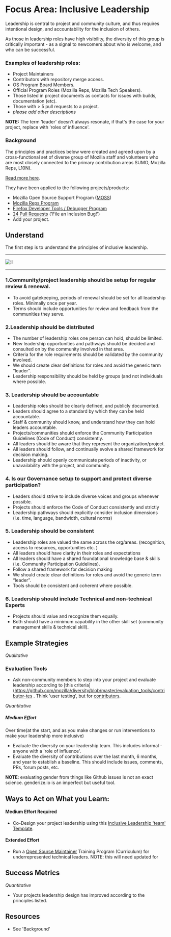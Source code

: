 # Focus Area: Inclusive Leadership

Leadership is central to project and community culture, and thus requires intentional design, and accountability for the inclusion of others.   

As those in leadership roles have high visibility, the diversity of this group is critically important  - as a signal to newcomers about who is welcome, and who can be successful.  

### Examples of leadership roles:

* Project Maintainers
* Contributors with repository merge access.
* OS Program Board Members.
* Official Program Roles (Mozilla Reps, Mozilla Tech Speakers).
* Those listed in project documents as contacts for issues with builds, documentation (etc).
* Those with > 5 pull requests to a project.
* *please add other descriptions*

**NOTE:** The term 'leader' doesn't always resonate, if that's the case for your project, replace with 'roles of influence'.

### Background

The principles and practices below were created and agreed upon by a cross-functional set of diverse group of Mozilla staff and volunteers who are most closely connected to the primary contribution areas SUMO, Mozilla Reps, L10N).

[Read more here](https://wiki.mozilla.org/Volunteer_leadership_principles).

They have been applied to the following projects/products:

* Mozilla Open Source Support Program ([MOSS](https://www.mozilla.org/en-US/moss/))
* [Mozilla Reps Program](https://blog.mozilla.org/mozillareps/2018/10/10/community-coordinator-role/)
* [Firefox Developer Tools / Debugger Program](https://github.com/firefox-devtools/debugger/blob/aa827095d86475f816017ff35d6f9c2e83cf7b9b/docs/community-team.md)
* [24 Pull Requests](https://24pullrequests.com/) ('File an Inclusion Bug!')
* Add your project.

## Understand

The first step is to understand the principles of inclusive leadership.  

----

![il](https://mozilla.github.io/maintainer-cohort/img/il.png)

----

### 1.Community/project leadership should be setup for regular review & renewal.

* To avoid gatekeeping, periods of renewal should be set for all leadership roles. Minimally once per year.
* Terms should include opportunities for review and feedback from the communities they serve.

### 2.Leadership should be distributed

* The number of leadership roles one person can hold, should be limited.
* New leadership opportunities and pathways should be decided and consulted on by the community involved in that area.
* Criteria for the role requirements should be validated by the community involved.
* We should create clear definitions for roles and avoid the generic term “leader”.  
* Leadership responsibility should be held by groups (and not individuals where possible.

### 3. Leadership should be accountable

* Leadership roles should be clearly defined, and publicly documented.
* Leaders should agree to a standard by which they can be held accountable.
* Staff & community should know, and understand how they can  hold leaders accountable.
* Projects/communities should enforce the Community Participation Guidelines (Code of Conduct) consistently.
* All leaders should be aware that they represent the organization/project.
* All leaders should follow, and continually evolve a shared framework for decision making.
* Leadership should openly communicate periods of inactivity, or unavailability with the project, and community.

### 4. Is our Governance setup to support and protect diverse participation?

* Leaders should strive to include diverse voices and groups whenever possible.
* Projects should enforce the Code of Conduct consistently and strictly
* Leadership pathways should explicitly consider inclusion dimensions (i.e. time, language, bandwidth, cultural norms)

### 5. Leadership should be consistent

* Leadership roles are valued the same across the org/areas. (recognition, access to resources, opportunities etc. )
* All leaders should have clarity in their roles and expectations
* All leaders should have a shared foundational knowledge base & skills (i.e. Community Participation Guidelines).
* Follow a shared framework for decision making
* We should create clear definitions for roles and avoid the generic term “leader”.
* Tools should be consistent and coherent where possible.

### 6. Leadership should include Technical and  non-technical Experts

* Projects should value and recognize them equally.
* Both should have a minimum capability in the other skill set (community management skills & technical skill).

##  Example Strategies

_Qualitative_

### Evaluation Tools

- Ask non-community members to step into your project and evaluate leadership according to [this criteria](https://github.com/mozilla/diversity/blob/master/evaluation_tools/contributor-tes . Think 'user testing', but for [contributors](https://medium.com/@sunnydeveloper/technical-volunteer-needed-help-me-find-inclusivity-bugs-b13644bf583a). 


_Quantitative_

##### Medium Effort

Over time(at the start, and as you make changes or run interventions to make your leadership more inclusive)

  - Evaluate the diversity on your leadership team.  This includes informal - anyone with a 'role of influence'.
  - Evaluate the diversity of contributions over the last month, 6 months, and year to establish a baseline.  This should include issues, comments, PRs, forum posts, etc.

**NOTE**: evaluating gender from things like Github issues is not an exact science. genderize.io is an imperfect but useful tool.

## Ways to Act on What you Learn:

#### Medium Effort Required

- Co-Design your project leadership using this [Inclusive Leadership 'team' Template](https://github.com/mozilla/diversity/blob/1d0033201b68de3ed14357d1846ded168c688dd1/leadership/inclusive-leadership-template.md).

#### Extended Effort

- Run a [Open Source Maintainer](https://mozilla.github.io/maintainer-cohort/) Training Program (Curriculum) for underrepresented technical leaders.  NOTE: this will need updated for

## Success Metrics

_Quantitative_

- Your projects leadership design has improved according to the principles listed.


## Resources

- See 'Background'
